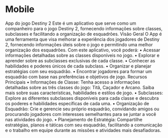 # Mobile

App do jogo Destiny 2 
Este é um aplicativo que serve como um companheiro para o jogo Destiny 2, fornecendo informações sobre classes, subclasses e facilitando a organização de esquadrões.
Visão Geral
O App é uma ferramenta que visa melhorar a experiência dos jogadores de Destiny 2, fornecendo informações úteis sobre o jogo e permitindo uma melhor organização dos esquadrões. Com este aplicativo, você poderá:
• Acessar informações detalhadas sobre as classes disponíveis no jogo.
• Explorar e aprender sobre as subclasses exclusivas de cada classe.
• Conhecer as habilidades e poderes únicos de cada subclass.
• Organizar e planejar estratégias com seu esquadrão.
• Encontrar jogadores para formar um esquadrão com base nas preferências e objetivos de jogo.
Recursos Principais
• Informações de Classe: Tenha acesso a informações detalhadas sobre as três classes do jogo: Titã, Caçador e Arcano. Saiba mais sobre suas características, habilidades e estilos de jogo.
• Subclasses: Explore as diferentes subclasses disponíveis para cada classe e descubra os poderes e habilidades específicas de cada uma.
• Organização de Esquadrão: Crie e gerencie seu próprio esquadrão, convidando amigos ou procurando jogadores com interesses semelhantes para se juntar a você nas atividades do jogo.
• Planejamento de Estratégia: Compartilhe estratégias, planos e táticas com seu esquadrão, facilitando a comunicação e o trabalho em equipe durante as missões e atividades mais desafiadoras.
